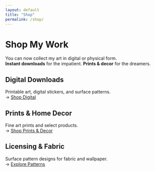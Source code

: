 ```yaml
---
layout: default
title: "Shop"
permalink: /shop/
---
```


# Shop My Work

You can now collect my art in digital or physical form.  
**Instant downloads** for the impatient. **Prints & decor** for the dreamers.

## Digital Downloads
Printable art, digital stickers, and surface patterns.  
→ <a class="button" href="https://your-gumroad-or-etsy-link.example" target="_blank" rel="noopener">Shop Digital</a>

## Prints & Home Decor
Fine art prints and select products.  
→ <a class="button" href="https://your-print-on-demand-link.example" target="_blank" rel="noopener">Shop Prints & Decor</a>

## Licensing & Fabric
Surface pattern designs for fabric and wallpaper.  
→ <a class="button" href="https://your-spoonflower-or-licensing-page.example" target="_blank" rel="noopener">Explore Patterns</a>